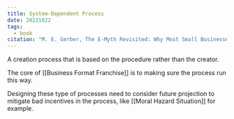 ```yaml
---
title: System-Dependent Process
date: 20221022
tags:
  - book
citation: "M. E. Gerber, The E-Myth Revisited: Why Most Small Businesses Don’t Work and What to Do About It. Harper Collins, 2009."
---
```

A creation process that is based on the procedure rather than the creator. 

The core of [[Business Format Franchise]] is to making sure the process run this way.

Designing these type of processes need to consider future projection to mitigate bad incentives in the process, like [[Moral Hazard Situation]] for example.